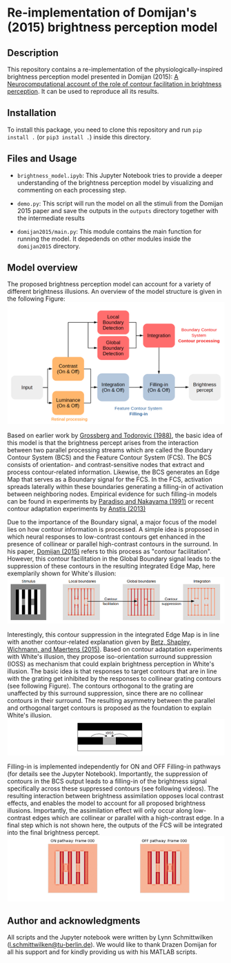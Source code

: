 # Re-implementation of Domijan's (2015) brightness perception model

## Description

This repository contains a re-implementation of the physiologically-inspired brightness perception model presented in Domijan (2015): [A Neurocomputational account of the role of contour facilitation in brightness perception](https://www.ncbi.nlm.nih.gov/pmc/articles/PMC4333805/). It can be used to reproduce all its results.

## Installation
To install this package, you need to clone this repository and run `pip install .` (or `pip3 install .`) inside this directory.



## Files and Usage

* `brightness_model.ipyb`:
This Jupyter Notebook tries to provide a deeper understanding of the brightness perception model by visualizing and commenting on each processing step.


* `demo.py`:
This script will run the model on all the stimuli from the Domijan 2015 paper and save the outputs in
the `outputs` directory together with the intermediate results
  

* `domijan2015/main.py`:
This module contains the main function for running the model. It depedends on other modules inside
the `domijan2015` directory.
  


## Model overview
The proposed brightness perception model can account for a variety of different brightness illusions. An overview of the model structure is given in the following Figure: ![](images/model_structure.png)

Based on earlier work by [Grossberg and Todorovic (1988)](https://link.springer.com/article/10.3758/BF03207869), the basic idea of this model is that the brightness percept arises from the interaction between two parallel processing streams which are called the Boundary Contour System (BCS) and the Feature Contour System (FCS). The BCS consists of orientation- and contrast-sensitive nodes that extract and process contour-related information. Likewise, the BCS generates an Edge Map that serves as a Boundary signal for the FCS. In the FCS, activation spreads laterally within these boundaries generating a filling-in of activation between neighboring nodes. Empirical evidence for such filling-in models can be found in experiments by [Paradiso and Nakayama (1991)](https://www.sciencedirect.com/science/article/abs/pii/0042698991900479) or recent contour adaptation experiments by [Anstis (2013)](https://jov.arvojournals.org/article.aspx?articleid=2193818)

Due to the importance of the Boundary signal, a major focus of the model lies on how contour information is processed. A simple idea is proposed in which neural responses to low-contrast contours get enhanced in the presence of collinear or parallel high-contrast contours in the surround. In his paper, [Domijan (2015)](https://www.ncbi.nlm.nih.gov/pmc/articles/PMC4333805/) refers to this process as "contour facilitation". However, this contour facilitation in the Global Boundary signal leads to the suppression of these contours in the resulting integrated Edge Map, here exemplarily shown for White's illusion: ![](images/contour_processing.png)

Interestingly, this contour suppression in the integrated Edge Map is in line with another contour-related explanation given by [Betz, Shapley, Wichmann, and Maertens (2015)](). Based on contour adaptation experiments with White's illusion, they propose iso-orientation surround suppression (IOSS) as mechanism that could explain brightness perception in White's illusion. The basic idea is that responses to target contours that are in line with the grating get inhibited by the responses to collinear grating contours (see following Figure). The contours orthogonal to the grating are unaffected by this surround suppression, since there are no collinear contours in their surround. The resulting asymmetry between the parallel and orthogonal target contours is proposed as the foundation to explain White's illusion. ![](images/IOSS.png)

Filling-in is implemented independently for ON and OFF Filling-in pathways (for details see the Jupyter Notebook). Importantly, the suppression of contours in the BCS output leads to a filling-in of the brightness signal specifically across these suppressed contours (see following videos). The resulting interaction between brightness assimilation opposes local contrast effects, and enables the model to account for all proposed brightness illusions. Importantly, the assimilation effect will only occur along low-contrast edges which are collinear or parallel with a high-contrast edge. In a final step which is not shown here, the outputs of the FCS will be integrated into the final brightness percept. ![](images/filling_in.gif)


## Author and acknowledgments
All scripts and the Jupyter notebook were written by Lynn Schmittwilken (l.schmittwilken@tu-berlin.de). We would like to thank Drazen Domijan for all his support and for kindly providing us with his MATLAB scripts.
